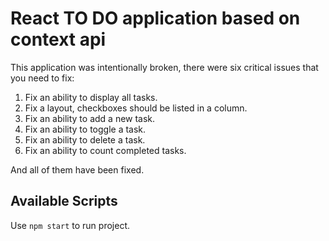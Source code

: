 # React TO DO application based on context api

This application was intentionally broken, there were six critical issues that you need to fix:

1. Fix an ability to display all tasks.
2. Fix a layout, checkboxes should be listed in a column.
3. Fix an ability to add a new task.
4. Fix an ability to toggle a task.
5. Fix an ability to delete a task.
6. Fix an ability to count completed tasks.

And all of them have been fixed.

## Available Scripts

Use `npm start` to run project.

